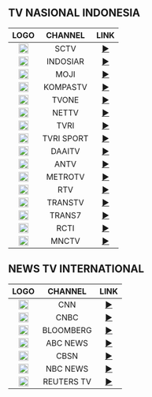 <h2>TV NASIONAL INDONESIA</h2>

|LOGO|CHANNEL|LINK|
|:----:|:--------------:|:-----:|
|<img height="20" src="https://upload.wikimedia.org/wikipedia/commons/thumb/c/cc/SCTV_Logo.svg/1200px-SCTV_Logo.svg.png"/>|SCTV|[▶️](https://donelfantastic.github.io/creativemedia/local/sctvID.m3u8)|
|<img height="20" src="https://upload.wikimedia.org/wikipedia/commons/thumb/3/39/INDOSIAR_Logo.png/1280px-INDOSIAR_Logo.png"/>|INDOSIAR|[▶️](https://donelfantastic.github.io/creativemedia/local/indosiarID.m3u8)|
|<img height="20" src="https://upload.wikimedia.org/wikipedia/commons/thumb/c/c9/Moji_blue.svg/1024px-Moji_blue.svg.png"/>|MOJI|[▶️](https://donelfantastic.github.io/creativemedia/local/mojiID.m3u8)|
|<img height="20" src="https://upload.wikimedia.org/wikipedia/en/archive/7/7a/20190116042347%21KOMPAS_TV_%282017%29.png"/>|KOMPASTV|[▶️](https://donelfantastic.github.io/creativemedia/local/kompasID.m3u8)|
|<img height="20" src="https://upload.wikimedia.org/wikipedia/commons/thumb/9/91/TvOne_2023.svg/2560px-TvOne_2023.svg.png"/>|TVONE|[▶️](https://donelfantastic.github.io/creativemedia/local/tvoneID.m3u8)|
|<img height="20" src="https://assets-a1.kompasiana.com/items/album/2017/05/21/logo1-59219cbc129373a15b6c75bd.png"/>|NETTV|[▶️](https://donelfantastic.github.io/creativemedia/local/nettvID.m3u8)|
|<img height="20" src="https://upload.wikimedia.org/wikipedia/commons/thumb/5/5c/New_Logo_TVRI.png/1024px-New_Logo_TVRI.png"/>|TVRI|[▶️](https://donelfantastic.github.io/creativemedia/local/tvriID.m3u8)|
|<img height="20" src="https://upload.wikimedia.org/wikipedia/commons/thumb/9/9e/TVRI_Sport_2022.svg/2560px-TVRI_Sport_2022.svg.png"/>|TVRI SPORT|[▶️](https://donelfantastic.github.io/creativemedia/local/tvrisportID.m3u8)|
|<img height="20" src="https://upload.wikimedia.org/wikipedia/commons/e/e3/DAAI_TV_Jakarta.png"/>|DAAITV|[▶️](https://donelfantastic.github.io/creativemedia/local/daaitvID.m3u8)|
|<img height="20" src="https://upload.wikimedia.org/wikipedia/commons/thumb/2/2e/Antv_logo.svg/1200px-Antv_logo.svg.png"/>|ANTV|[▶️](https://donelfantastic.github.io/creativemedia/local/antvID.m3u8)|
|<img height="20" src="https://upload.wikimedia.org/wikipedia/commons/2/22/MetroTV_2000.svg"/>|METROTV|[▶️](https://donelfantastic.github.io/creativemedia/local/metrotvID.m3u8)|
|<img height="20" src="https://upload.wikimedia.org/wikipedia/commons/thumb/f/fe/Rajawali_Televisi_abu-abu.svg/1200px-Rajawali_Televisi_abu-abu.svg.png"/>|RTV|[▶️](https://donelfantastic.github.io/creativemedia/local/rtvID.m3u8)|
|<img height="20" src="https://upload.wikimedia.org/wikipedia/ms/1/1b/TRANS_TV.png"/>|TRANSTV|[▶️](https://donelfantastic.github.io/creativemedia/local/transtvID.m3u8)|
|<img height="20" src="https://upload.wikimedia.org/wikipedia/id/thumb/7/79/Trans_7_2013.svg/300px-Trans_7_2013.svg.png"/>|TRANS7|[▶️](https://donelfantastic.github.io/creativemedia/local/trans7ID.m3u8)|
|<img height="20" src="https://upload.wikimedia.org/wikipedia/id/thumb/d/dd/RCTI_logo_2015.svg/400px-RCTI_logo_2015.svg.png"/>|RCTI|[▶️](https://donelfantastic.github.io/creativemedia/local/rctiID.m3u8)|
|<img height="20" src="https://upload.wikimedia.org/wikipedia/commons/6/69/MNCTV_logo.png"/>|MNCTV| [▶️](https://donelfantastic.github.io/creativemedia/local/mnctvID.m3u8)|

<h2>NEWS TV INTERNATIONAL</h2>

|LOGO|CHANNEL|LINK|
|:----:|:--------------:|:-----:|
|<img height="20" src="https://upload.wikimedia.org/wikipedia/commons/thumb/b/b1/CNN.svg/1200px-CNN.svg.png"/>|CNN|[▶️](https://turnerlive.warnermediacdn.com/hls/live/586495/cnngo/cnn_slate/VIDEO_0_3564000.m3u8)|
|<img height="20" src="https://upload.wikimedia.org/wikipedia/commons/thumb/e/e3/CNBC_logo.svg/1200px-CNBC_logo.svg.png"/>|CNBC|[▶️](http://ott-cdn.ucom.am/s65/index.m3u8)|
|<img height="20" src="https://upload.wikimedia.org/wikipedia/commons/thumb/5/5d/New_Bloomberg_Logo.svg/2560px-New_Bloomberg_Logo.svg.png"/>|BLOOMBERG|[▶️](https://www.bloomberg.com/media-manifest/streams/us.m3u8)|
|<img height="20" src="https://upload.wikimedia.org/wikipedia/commons/thumb/6/63/ABC_News_Live_logo_2021.svg/2560px-ABC_News_Live_logo_2021.svg.png"/>|ABC NEWS|[▶️](https://content.uplynk.com/channel/3324f2467c414329b3b0cc5cd987b6be.m3u8)|
|<img height="20" src="https://upload.wikimedia.org/wikipedia/commons/thumb/7/7f/CBSN_logo_%282021%29.svg/2560px-CBSN_logo_%282021%29.svg.png"/> |CBSN|[▶️](https://cbsn-us.cbsnstream.cbsnews.com/out/v1/55a8648e8f134e82a470f83d562deeca/master.m3u8)|
|<img height="20" src="https://upload.wikimedia.org/wikipedia/commons/thumb/a/a0/NBC_News_2011.svg/640px-NBC_News_2011.svg.png"/>|NBC NEWS|[▶️](http://dai2.xumo.com/xumocdn/p=roku/amagi_hls_data_xumo1212A-xumo-nbcnewsnow/CDN/playlist.m3u8)|
|<img height="20" src="https://upload.wikimedia.org/wikipedia/commons/0/09/Reuters_TV_logo.png"/>|REUTERS TV|[▶️](https://reuters-reutersnow-1-pt.samsung.wurl.com/manifest/playlist.m3u8?ROGERIOTORRES)|
